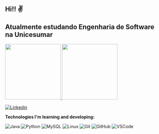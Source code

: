 ##  Hi!!  :v: <br><br> Atualmente estudando Engenharia de Software na Unicesumar
<a href="https://github.com/iurimega13">
<img height="180em" src="https://github-readme-stats-eight-theta.vercel.app/api?username=iurimega13&show_icons=true&theme=radical"/>
<img height="180em" src="https://github-readme-stats-eight-theta.vercel.app/api/top-langs/?username=iurimega13&layout=compact&langs_count=8&theme=radical"/></a>
<div>
  
[![Linkedin](https://img.shields.io/badge/-Linkedin-blue?style=flat-square&logo=Linkedin&logoColor=white&link=https://www.linkedin.com/in/iurimega13/)](https://www.linkedin.com/in/iurimega13/)


<b>Technologies I'm learning and developing:</b>

![Java](https://img.shields.io/badge/-Java-black?style=flat-square&logo=java)
![Python](https://img.shields.io/badge/-Python-black?style=flat-square&logo=Python)
![MySQL](https://img.shields.io/badge/-MySQL-black?style=flat-square&logo=mysql)
![Linux](https://img.shields.io/badge/-Linux-black?style=flat-square&logo=Linux)
![Git](https://img.shields.io/badge/-Git-black?style=flat-square&logo=git)
![GitHub](https://img.shields.io/badge/-GitHub-181717?style=flat-square&logo=github)
![VSCode](https://img.shields.io/badge/-VSCode-007ACC?style=flat-square&logo=visual-studio-code&logoColor=white)

<!--
**iurimega13/iurimega13** is a ✨ _special_ ✨ repository because its `README.md` (this file) appears on your GitHub profile.

Here are some ideas to get you started:

- 🔭 I’m currently working on ...
- 🌱 I’m currently learning ...
- 👯 I’m looking to collaborate on ...
- 🤔 I’m looking for help with ...
- 💬 Ask me about ...
- 📫 How to reach me: ...
- 😄 Pronouns: ...
- ⚡ Fun fact: ...
-->
